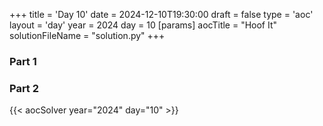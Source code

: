 +++
title = 'Day 10'
date = 2024-12-10T19:30:00
draft = false
type = 'aoc'
layout = 'day'
year = 2024
day = 10
[params]
    aocTitle = "Hoof It"
    solutionFileName = "solution.py"
+++

### Part 1

### Part 2

{{< aocSolver year="2024" day="10" >}}
